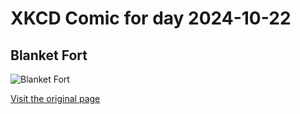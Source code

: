 
# XKCD Comic for day 2024-10-22

## Blanket Fort

![Blanket Fort](https://imgs.xkcd.com/comics/blanket_fort.png "Also, we have a fort out in the woods where we stashed that hooker's body.")

[Visit the original page](https://xkcd.com/219/)
